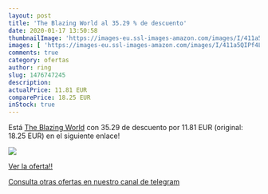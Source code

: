 ```yaml
---
layout: post
title: 'The Blazing World al 35.29 % de descuento'
date: 2020-01-17 13:50:58
thumbnailImage: 'https://images-eu.ssl-images-amazon.com/images/I/411a5QIPf4L._SL200_.jpg'
images: [ 'https://images-eu.ssl-images-amazon.com/images/I/411a5QIPf4L._SL200_.jpg' ]
comments: true
category: ofertas
author: ring
slug: 1476747245
description:
actualPrice: 11.81 EUR
comparePrice: 18.25 EUR
inStock: true
---
```


Está [The Blazing World](https://www.amazon.es/dp/1476747245/?tag=redken-21) con 35.29 de descuento por 11.81 EUR (original: 18.25 EUR) en el siguiente enlace!

[![](https://images-eu.ssl-images-amazon.com/images/I/411a5QIPf4L._SL200_.jpg)](https://www.amazon.es/dp/1476747245/?tag=redken-21)

[Ver la oferta!!](https://www.amazon.es/dp/1476747245/?tag=redken-21)

[Consulta otras ofertas en nuestro canal de telegram](https://t.me/s/ofertas25)
